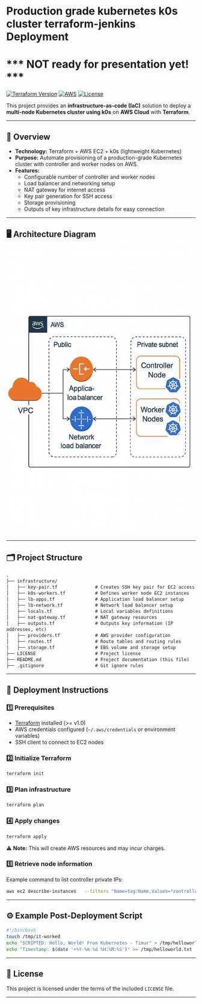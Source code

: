 
# Production grade kubernetes k0s cluster terraform-jenkins Deployment
# *** NOT ready for presentation yet! ***

[![Terraform Version](https://img.shields.io/badge/Terraform-1.0%2B-blue?logo=terraform)](https://www.terraform.io/)
[![AWS](https://img.shields.io/badge/AWS-Cloud-orange?logo=amazon-aws)](https://aws.amazon.com/)
[![License](https://img.shields.io/badge/license-MIT-green)](./LICENSE)

This project provides an **infrastructure-as-code (IaC)** solution to deploy a **multi-node Kubernetes cluster using k0s** on **AWS Cloud** with **Terraform**.

---

## 📌 Overview

- **Technology:** Terraform + AWS EC2 + k0s (lightweight Kubernetes)
- **Purpose:** Automate provisioning of a production-grade Kubernetes cluster with controller and worker nodes on AWS.
- **Features:**
  - Configurable number of controller and worker nodes
  - Load balancer and networking setup
  - NAT gateway for internet access
  - Key pair generation for SSH access
  - Storage provisioning
  - Outputs of key infrastructure details for easy connection

---

## 🖥️ Architecture Diagram

![Architecture Diagram](./A_2D_digital_architectural_diagram_illustrates_a_K.png)

---

## 🗂️ Project Structure

```
.
├── infrastructure/
│   ├── key-pair.tf              # Creates SSH key pair for EC2 access
│   ├── k0s-workers.tf           # Defines worker node EC2 instances
│   ├── lb-apps.tf               # Application load balancer setup
│   ├── lb-network.tf            # Network load balancer setup
│   ├── locals.tf                # Local variables definitions
│   ├── nat-gateway.tf           # NAT gateway resources
│   ├── outputs.tf               # Outputs key information (IP addresses, etc)
│   ├── providers.tf             # AWS provider configuration
│   ├── routes.tf                # Route tables and routing rules
│   ├── storage.tf               # EBS volume and storage setup
├── LICENSE                      # Project license
├── README.md                    # Project documentation (this file)
├── .gitignore                   # Git ignore rules
```

---

## 🚀 Deployment Instructions

### 1️⃣ Prerequisites

- [Terraform](https://www.terraform.io/) installed (>= v1.0)
- AWS credentials configured (`~/.aws/credentials` or environment variables)
- SSH client to connect to EC2 nodes

### 2️⃣ Initialize Terraform

```bash
terraform init
```

### 3️⃣ Plan infrastructure

```bash
terraform plan
```

### 4️⃣ Apply changes

```bash
terraform apply
```

⚠️ **Note:** This will create AWS resources and may incur charges.

### 5️⃣ Retrieve node information

Example command to list controller private IPs:

```bash
aws ec2 describe-instances   --filters "Name=tag:Name,Values=*controller*"   --query "Reservations[*].Instances[*].[Tags[?Key=='Name']|[0].Value, PrivateIpAddress]"   --output table
```

---

## ⚙️ Example Post-Deployment Script

```bash
#!/bin/bash
touch /tmp/it-worked
echo "SCRIPTED: Hello, World! From Kubernetes - Timur" > /tmp/helloworld.txt
echo "Timestamp: $(date '+%Y-%m-%d %H:%M:%S')" >> /tmp/helloworld.txt
```

---

## 📄 License

This project is licensed under the terms of the included `LICENSE` file.

---
